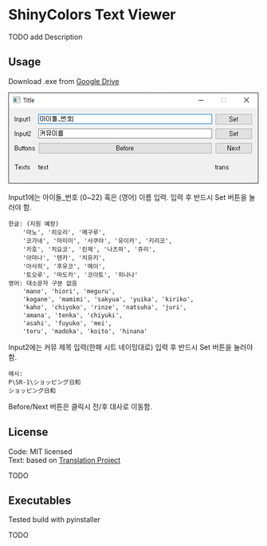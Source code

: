 # ShinyColors Text Viewer   
TODO add Description

## Usage  
Download .exe from [Google Drive](https://drive.google.com/file/d/1f-gg_PYvBRchFXwPkJRzIwY509LJQHPt/view?usp=sharing)  
    

![usage_1](src/usage_1.PNG)

Input1에는 아이돌_번호 (0~22) 혹은 (영어) 이름 입력.
입력 후 반드시 Set 버튼을 눌러야 함.  
```
한글: (지원 예정)
    '마노', '히오리', '메구루',
    '코가네', '마미미', '사쿠야', '유이카', '키리코',
    '카호', '치요코', '린제', '나츠하', '쥬리',
    '아마나', '텐카', '치유키',
    '아사히', '후유코', '메이',
    '토오루', '마도카', '코이토', '히나나'
영어: 대소문자 구분 없음
    'mano', 'hiori', 'meguru',
    'kogane', 'mamimi', 'sakyua', 'yuika', 'kiriko',
    'kaho', 'chiyoko', 'rinze', 'natsuha', 'juri',
    'amana', 'tenka', 'chiyuki',
    'asahi', 'fuyuko', 'mei',
    'toru', 'madoka', 'koito', 'hinana'
```
  
Input2에는 커뮤 제목 입력(한패 시트 네이밍대로)
입력 후 반드시 Set 버튼을 눌러야 함. 
```
예시: 
P\SR-1\ショッピング日和  
ショッピング日和
```

Before/Next 버튼은 클릭시 전/후 대사로 이동함.


## License
Code: MIT licensed  
Text: based on [Translation Project](https://docs.google.com/spreadsheets/d/12NpZ_Tq0OMAePUn-Wuu9lH0202L5f9nvJc1pEI5CM8M/edit?usp=sharing)  
  
TODO

## Executables

Tested build with pyinstaller  

TODO  


